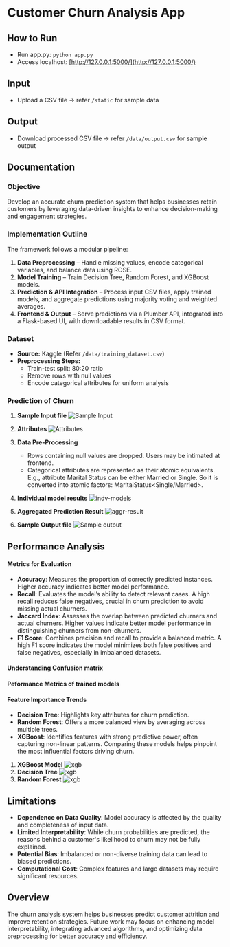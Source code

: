 # Customer Churn Analysis App

## How to Run  
- Run app.py: `python app.py`  
- Access localhost: [http://127.0.0.1:5000/](http://127.0.0.1:5000/)  

## Input  
- Upload a CSV file → refer `/static` for sample data  

## Output  
- Download processed CSV file → refer `/data/output.csv` for sample output


## Documentation  

### Objective  
Develop an accurate churn prediction system that helps businesses retain customers by leveraging data-driven insights to enhance decision-making and engagement strategies.  

### Implementation Outline  
The framework follows a modular pipeline:  

1. **Data Preprocessing** – Handle missing values, encode categorical variables, and balance data using ROSE.  
2. **Model Training** – Train Decision Tree, Random Forest, and XGBoost models.  
3. **Prediction & API Integration** – Process input CSV files, apply trained models, and aggregate predictions using majority voting and weighted averages.  
4. **Frontend & Output** – Serve predictions via a Plumber API, integrated into a Flask-based UI, with downloadable results in CSV format.  

### Dataset  
- **Source:** Kaggle (Refer `/data/training_dataset.csv`)  
- **Preprocessing Steps:**  
  - Train-test split: 80:20 ratio  
  - Remove rows with null values  
  - Encode categorical attributes for uniform analysis

### Prediction of Churn

1. **Sample Input file**
![Sample Input](data/doc-support/sample_input.png)  

2. **Attributes**
![Attributes](data/doc-support/attributes-table.png)  

3. **Data Pre-Processing**
   - Rows containing null values are dropped. Users may be intimated at frontend.
   - Categorical attributes are represented as their atomic equivalents. E.g., attribute Marital Status can be either Married or Single. So it is converted into atomic factors: MaritalStatus<Single/Married>.

4. **Individual model results**
![indv-models](data/doc-support/model-results.png)  

5. **Aggregated Prediction Result**
![aggr-result](data/doc-support/prediction-result.png)  

6. **Sample Output file**
![Sample output](data/doc-support/sample_output.png)  


## Performance Analysis

#### Metrics for Evaluation  

- **Accuracy**: Measures the proportion of correctly predicted instances. Higher accuracy indicates better model performance.  
- **Recall**: Evaluates the model’s ability to detect relevant cases. A high recall reduces false negatives, crucial in churn prediction to avoid missing actual churners.  
- **Jaccard Index**: Assesses the overlap between predicted churners and actual churners. Higher values indicate better model performance in distinguishing churners from non-churners.  
- **F1 Score**: Combines precision and recall to provide a balanced metric. A high F1 score indicates the model minimizes both false positives and false negatives, especially in imbalanced datasets.  

#### Understanding Confusion matrix

#### Peformance Metrics of trained models

#### Feature Importance Trends
- **Decision Tree**: Highlights key attributes for churn prediction.  
- **Random Forest**: Offers a more balanced view by averaging across multiple trees.  
- **XGBoost**: Identifies features with strong predictive power, often capturing non-linear patterns. Comparing these models helps pinpoint the most influential factors driving churn.  

1. **XGBoost Model**
   ![xgb](data/plots/Rplot_xgb.png)  
2. **Decision Tree**
   ![xgb](data/plots/Rplot_DT.png)  
3. **Random Forest**
   ![xgb](data/plots/Rplot_rf.png)  

## Limitations  
- **Dependence on Data Quality**: Model accuracy is affected by the quality and completeness of input data.  
- **Limited Interpretability**: While churn probabilities are predicted, the reasons behind a customer's likelihood to churn may not be fully explained.  
- **Potential Bias**: Imbalanced or non-diverse training data can lead to biased predictions.  
- **Computational Cost**: Complex features and large datasets may require significant resources.  

## Overview  
The churn analysis system helps businesses predict customer attrition and improve retention strategies. Future work may focus on enhancing model interpretability, integrating advanced algorithms, and optimizing data preprocessing for better accuracy and efficiency.  




